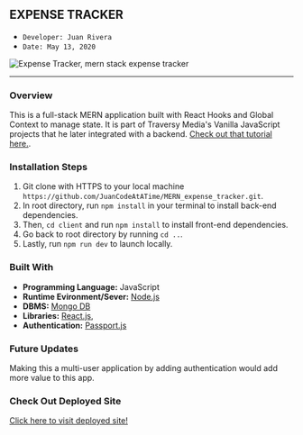 ## EXPENSE TRACKER 
- ```Developer: Juan Rivera```
- ```Date: May 13, 2020```


 ![Expense Tracker, mern stack expense tracker](client/public/expensephoto.png)

*****

### Overview

This is a full-stack MERN application built with React Hooks and Global Context to manage state.  It is part of Traversy Media's Vanilla JavaScript projects that he later integrated with a backend.  [Check out that  tutorial here.](https://www.youtube.com/watch?v=KyWaXA_NvT0).

### Installation Steps
1. Git clone with HTTPS to your local machine ```https://github.com/JuanCodeAtATime/MERN_expense_tracker.git```.
2. In root directory, run ```npm install``` in your terminal to install back-end dependencies.  
3. Then,  ```cd client``` and run ```npm install``` to install front-end dependencies.  
4. Go back to root directory by running ``` cd .. ```.
5. Lastly, run ```npm run dev``` to launch locally.

### Built With

* **Programming Language:** JavaScript 
* **Runtime Evironment/Sever:**  [Node.js](https://nodejs.org/en/)
* **DBMS:**  [Mongo DB](https://www.mongodb.com/)
* **Libraries:** [React.js](https://reactjs.org/), 
* **Authentication:**  [Passport.js](http://www.passportjs.org/)


### Future Updates
Making this a multi-user application by adding authentication would add more value to this app. 

### Check Out Deployed Site
[Click here to visit deployed site!](https://fullstack-expense-tracker.herokuapp.com/)

